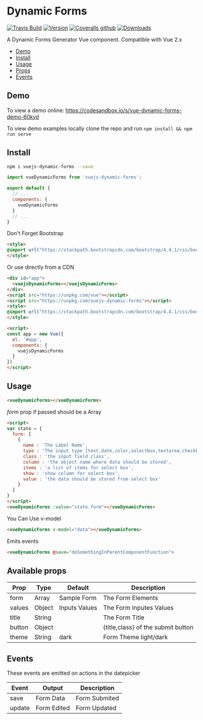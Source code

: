 # Dynamic Forms

[![Travis Build](https://img.shields.io/travis/charliekassel/vuejs-dynamic-forms.svg)](https://travis-ci.org/charliekassel/vuejs-dynamic-forms)
[![Version](https://img.shields.io/npm/v/vuejs-dynamic-forms.svg)](https://www.npmjs.com/package/vuejs-dynamic-forms)
[![Coveralls github](https://img.shields.io/coveralls/github/charliekassel/vuejs-dynamic-forms.svg)](https://coveralls.io/github/charliekassel/vuejs-dynamic-forms?branch=master)
[![Downloads](https://img.shields.io/npm/dm/vuejs-dynamic-forms.svg)](https://www.npmjs.com/package/vuejs-dynamic-forms)

A Dynamic Forms Generator Vue component. Compatible with Vue 2.x

- [Demo](#demo)
- [Install](#install)
- [Usage](#usage)
- [Props](#available-props)
- [Events](#events)

## Demo

To view a demo online:
https://codesandbox.io/s/vue-dynamic-forms-demo-60kyd

To view demo examples locally clone the repo and run `npm install && npm run serve`

## Install

``` bash
npm i vuejs-dynamic-forms --save
```


``` javascript
import vueDynamicForms from 'vuejs-dynamic-forms';

export default {
  // ...
  components: {
    vueDynamicForms
  }
  // ...
}
```
Don't Forget Bootstrap
``` html
<style>
@import url("https://stackpath.bootstrapcdn.com/bootstrap/4.4.1/css/bootstrap.min.css");
</style>
```

Or use directly from a CDN
``` html
<div id="app">
  <vuejsDynamicForms></vuejsDynamicForms>
</div>
<script src="https://unpkg.com/vue"></script>
<script src="https://unpkg.com/vuejs-dynamic-forms"></script>
<style>
@import url("https://stackpath.bootstrapcdn.com/bootstrap/4.4.1/css/bootstrap.min.css");
</style>

<script>
const app = new Vue({
  el: '#app',
  components: {
  	vuejsDynamicForms
  }
})
</script>
```

## Usage

``` html
<vueDynamicForms></vueDynamicForms>
```

*form* prop if passed should be a Array

``` html
<script>
var state = {
  form: [
    {
      name : 'The Label Name',
      type : 'The input type [text,date,color,selectbox,textarea,checkbox,editor]',
      class : 'the input field class',
      column : 'the object name where data should be stored',
      items : 'a list of items for select box',
      show : 'show column for select box',
      value : 'the data should be stored from select box'
    }
  ]
}
</script>
<vueDynamicForms :value="state.form"></vueDynamicForms>
```

You Can Use v-model
``` html
<vueDynamicForms v-model="data"></vueDynamicForms>
```

Emits events
``` html
<vueDynamicForms @save="doSomethingInParentComponentFunction">
```
## Available props

| Prop                          | Type            | Default     | Description                              |
|-------------------------------|-----------------|-------------|------------------------------------------|
| form                          | Array           | Sample Form | The Form Elements                        |
| values                        | Object          |Inputs Values| The Form Inputes Values                  |
| title                         | String          |             | The Form Title                           |
| button                        | Object          |             | {title,class} of the submit button       |
| theme                         | String          | dark        | Form Theme light/dark                    |

## Events

These events are emitted on actions in the datepicker

| Event             | Output     | Description                          |
|-------------------|------------|--------------------------------------|
| save              | Form Data  | Form Submited                        |
| update            | Form Edited| Form Updated                         |

